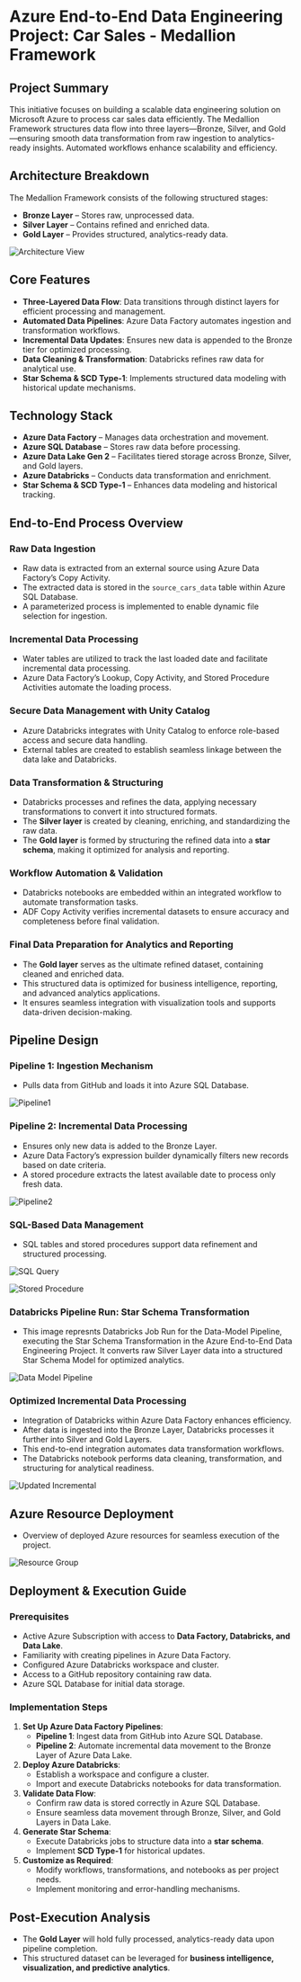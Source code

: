 # Azure End-to-End Data Engineering Project: Car Sales - Medallion Framework

## Project Summary
This initiative focuses on building a scalable data engineering solution on Microsoft Azure to process car sales data efficiently. The Medallion Framework structures data flow into three layers—Bronze, Silver, and Gold—ensuring smooth data transformation from raw ingestion to analytics-ready insights. Automated workflows enhance scalability and efficiency.

## Architecture Breakdown
The Medallion Framework consists of the following structured stages:

- **Bronze Layer** – Stores raw, unprocessed data.
- **Silver Layer** – Contains refined and enriched data.
- **Gold Layer** – Provides structured, analytics-ready data.

![Architecture View](https://github.com/Chirudc/End_to_End_Azure_Data_Engineering_Medallion_Architecture_Project/blob/main/Car%20Sales%20Azure%20Data%20Engineering%20Medallion%20Architecture%20Project/Images/Medallion%20Architecture.png)

## Core Features
- **Three-Layered Data Flow**: Data transitions through distinct layers for efficient processing and management.
- **Automated Data Pipelines**: Azure Data Factory automates ingestion and transformation workflows.
- **Incremental Data Updates**: Ensures new data is appended to the Bronze tier for optimized processing.
- **Data Cleaning & Transformation**: Databricks refines raw data for analytical use.
- **Star Schema & SCD Type-1**: Implements structured data modeling with historical update mechanisms.

## Technology Stack
- **Azure Data Factory** – Manages data orchestration and movement.
- **Azure SQL Database** – Stores raw data before processing.
- **Azure Data Lake Gen 2** – Facilitates tiered storage across Bronze, Silver, and Gold layers.
- **Azure Databricks** – Conducts data transformation and enrichment.
- **Star Schema & SCD Type-1** – Enhances data modeling and historical tracking.

## End-to-End Process Overview
### Raw Data Ingestion
- Raw data is extracted from an external source using Azure Data Factory’s Copy Activity.
- The extracted data is stored in the `source_cars_data` table within Azure SQL Database.
- A parameterized process is implemented to enable dynamic file selection for ingestion.

### Incremental Data Processing
- Water tables are utilized to track the last loaded date and facilitate incremental data processing.
- Azure Data Factory’s Lookup, Copy Activity, and Stored Procedure Activities automate the loading process.

### Secure Data Management with Unity Catalog
- Azure Databricks integrates with Unity Catalog to enforce role-based access and secure data handling.
- External tables are created to establish seamless linkage between the data lake and Databricks.

### Data Transformation & Structuring
- Databricks processes and refines the data, applying necessary transformations to convert it into structured formats.
- The **Silver layer** is created by cleaning, enriching, and standardizing the raw data.
- The **Gold layer** is formed by structuring the refined data into a **star schema**, making it optimized for analysis and reporting.

### Workflow Automation & Validation
- Databricks notebooks are embedded within an integrated workflow to automate transformation tasks.
- ADF Copy Activity verifies incremental datasets to ensure accuracy and completeness before final validation.

### Final Data Preparation for Analytics and Reporting
- The **Gold layer** serves as the ultimate refined dataset, containing cleaned and enriched data.
- This structured data is optimized for business intelligence, reporting, and advanced analytics applications.
- It ensures seamless integration with visualization tools and supports data-driven decision-making.

## Pipeline Design
### Pipeline 1: Ingestion Mechanism
- Pulls data from GitHub and loads it into Azure SQL Database.

![Pipeline1](https://github.com/Chirudc/End_to_End_Azure_Data_Engineering_Medallion_Architecture_Project/blob/main/Car%20Sales%20Azure%20Data%20Engineering%20Medallion%20Architecture%20Project/Images/Pipeline1.png)

### Pipeline 2: Incremental Data Processing
- Ensures only new data is added to the Bronze Layer.
- Azure Data Factory’s expression builder dynamically filters new records based on date criteria.
- A stored procedure extracts the latest available date to process only fresh data.

![Pipeline2](https://github.com/Chirudc/End_to_End_Azure_Data_Engineering_Medallion_Architecture_Project/blob/main/Car%20Sales%20Azure%20Data%20Engineering%20Medallion%20Architecture%20Project/Images/Pipeline2.png)


### SQL-Based Data Management
- SQL tables and stored procedures support data refinement and structured processing.

![SQL Query](https://github.com/Chirudc/End_to_End_Azure_Data_Engineering_Medallion_Architecture_Project/blob/main/Car%20Sales%20Azure%20Data%20Engineering%20Medallion%20Architecture%20Project/Images/SQL%20Query.png)

![Stored Procedure](https://github.com/Chirudc/End_to_End_Azure_Data_Engineering_Medallion_Architecture_Project/blob/main/Car%20Sales%20Azure%20Data%20Engineering%20Medallion%20Architecture%20Project/Images/Stored%20Procedure.png)

### Databricks Pipeline Run: Star Schema Transformation
- This image represnts Databricks Job Run for the Data-Model Pipeline, executing the Star Schema Transformation in the Azure End-to-End Data Engineering Project. It converts raw Silver Layer data into a structured Star Schema Model for optimized analytics.

![Data Model Pipeline](https://github.com/Chirudc/End_to_End_Azure_Data_Engineering_Medallion_Architecture_Project/blob/main/Car%20Sales%20Azure%20Data%20Engineering%20Medallion%20Architecture%20Project/Images/Data%20Modeling.png)

### Optimized Incremental Data Processing
- Integration of Databricks within Azure Data Factory enhances efficiency.
- After data is ingested into the Bronze Layer, Databricks processes it further into Silver and Gold Layers.
- This end-to-end integration automates data transformation workflows.
- The Databricks notebook performs data cleaning, transformation, and structuring for analytical readiness.

![Updated Incremental](https://github.com/Chirudc/End_to_End_Azure_Data_Engineering_Medallion_Architecture_Project/blob/main/Car%20Sales%20Azure%20Data%20Engineering%20Medallion%20Architecture%20Project/Images/Optimized_Incremental_Loading.png)

## Azure Resource Deployment
- Overview of deployed Azure resources for seamless execution of the project.

![Resource Group](https://github.com/Chirudc/End_to_End_Azure_Data_Engineering_Medallion_Architecture_Project/blob/main/Car%20Sales%20Azure%20Data%20Engineering%20Medallion%20Architecture%20Project/Images/Resource%20Group.png)

## Deployment & Execution Guide
### Prerequisites
- Active Azure Subscription with access to **Data Factory, Databricks, and Data Lake**.
- Familiarity with creating pipelines in Azure Data Factory.
- Configured Azure Databricks workspace and cluster.
- Access to a GitHub repository containing raw data.
- Azure SQL Database for initial data storage.

### Implementation Steps
1. **Set Up Azure Data Factory Pipelines**:  
   - **Pipeline 1**: Ingest data from GitHub into Azure SQL Database.  
   - **Pipeline 2**: Automate incremental data movement to the Bronze Layer of Azure Data Lake.
2. **Deploy Azure Databricks**:  
   - Establish a workspace and configure a cluster.  
   - Import and execute Databricks notebooks for data transformation.
3. **Validate Data Flow**:  
   - Confirm raw data is stored correctly in Azure SQL Database.  
   - Ensure seamless data movement through Bronze, Silver, and Gold Layers in Data Lake.
4. **Generate Star Schema**:  
   - Execute Databricks jobs to structure data into a **star schema**.  
   - Implement **SCD Type-1** for historical updates.
5. **Customize as Required**:  
   - Modify workflows, transformations, and notebooks as per project needs.  
   - Implement monitoring and error-handling mechanisms.

## Post-Execution Analysis
- The **Gold Layer** will hold fully processed, analytics-ready data upon pipeline completion.
- This structured dataset can be leveraged for **business intelligence, visualization, and predictive analytics**.

